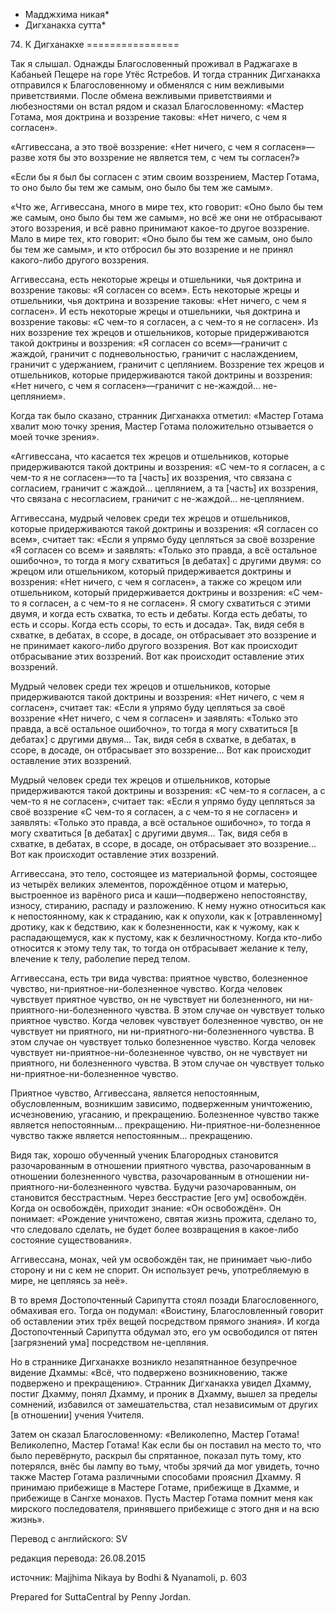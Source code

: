 * Мадджхима никая*
* Дигханакха сутта*

74\. К Дигханакхе
\=\=\=\=\=\=\=\=\=\=\=\=\=\=\=\=

Так я слышал\. Однажды Благословенный проживал в Раджагахе в Кабаньей Пещере на горе Утёс Ястребов\. И тогда странник Дигханакха отправился к Благословенному и обменялся с ним вежливыми приветствиями\. После обмена вежливыми приветствиями и любезностями он встал рядом и сказал Благословенному: «Мастер Готама, моя доктрина и воззрение таковы: «Нет ничего, с чем я согласен»\.

«Аггивессана, а это твоё воззрение: «Нет ничего, с чем я согласен»—разве хотя бы это воззрение не является тем, с чем ты согласен?»

«Если бы я был бы согласен с этим своим воззрением, Мастер Готама, то оно было бы тем же самым, оно было бы тем же самым»\.

«Что же, Аггивессана, много в мире тех, кто говорит: «Оно было бы тем же самым, оно было бы тем же самым», но всё же они не отбрасывают этого воззрения, и всё равно принимают какое\-то другое воззрение\. Мало в мире тех, кто говорит: «Оно было бы тем же самым, оно было бы тем же самым», и кто отбросил бы это воззрение и не принял какого\-либо другого воззрения\.

Аггивессана, есть некоторые жрецы и отшельники, чья доктрина и воззрение таковы: «Я согласен со всем»\. Есть некоторые жрецы и отшельники, чья доктрина и воззрение таковы: «Нет ничего, с чем я согласен»\. И есть некоторые жрецы и отшельники, чья доктрина и воззрение таковы: «С чем\-то я согласен, а с чем\-то я не согласен»\. Из них воззрение тех жрецов и отшельников, которые придерживаются такой доктрины и воззрения: «Я согласен со всем»—граничит с жаждой, граничит с подневольностью, граничит с наслаждением, граничит с удержанием, граничит с цеплянием\. Воззрение тех жрецов и отшельников, которые придерживаются такой доктрины и воззрения: «Нет ничего, с чем я согласен»—граничит с не\-жаждой… не\-цеплянием»\.

Когда так было сказано, странник Дигханакха отметил: «Мастер Готама хвалит мою точку зрения, Мастер Готама положительно отзывается о моей точке зрения»\.

«Аггивессана, что касается тех жрецов и отшельников, которые придерживаются такой доктрины и воззрения: «С чем\-то я согласен, а с чем\-то я не согласен»—то та \[часть\] их воззрения, что связана с согласием, граничит с жаждой… цеплянием, а та \[часть\] их воззрения, что связана с несогласием, граничит с не\-жаждой… не\-цеплянием\.

Аггивессана, мудрый человек среди тех жрецов и отшельников, которые придерживаются такой доктрины и воззрения: «Я согласен со всем», считает так: «Если я упрямо буду цепляться за своё воззрение «Я согласен со всем» и заявлять: «Только это правда, а всё остальное ошибочно», то тогда я могу схватиться \[в дебатах\] с другими двумя: со жрецом или отшельником, который придерживается доктрины и воззрения: «Нет ничего, с чем я согласен», а также со жрецом или отшельником, который придерживается доктрины и воззрения: «С чем\-то я согласен, а с чем\-то я не согласен»\. Я смогу схватиться с этими двумя, и когда есть схватка, то есть и дебаты\. Когда есть дебаты, то есть и ссоры\. Когда есть ссоры, то есть и досада»\. Так, видя себя в схватке, в дебатах, в ссоре, в досаде, он отбрасывает это воззрение и не принимает какого\-либо другого воззрения\. Вот как происходит отбрасывание этих воззрений\. Вот как происходит оставление этих воззрений\.

Мудрый человек среди тех жрецов и отшельников, которые придерживаются такой доктрины и воззрения: «Нет ничего, с чем я согласен», считает так: «Если я упрямо буду цепляться за своё воззрение «Нет ничего, с чем я согласен» и заявлять: «Только это правда, а всё остальное ошибочно», то тогда я могу схватиться \[в дебатах\] с другими двумя… Так, видя себя в схватке, в дебатах, в ссоре, в досаде, он отбрасывает это воззрение… Вот как происходит оставление этих воззрений\.

Мудрый человек среди тех жрецов и отшельников, которые придерживаются такой доктрины и воззрения: «С чем\-то я согласен, а с чем\-то я не согласен», считает так: «Если я упрямо буду цепляться за своё воззрение «С чем\-то я согласен, а с чем\-то я не согласен» и заявлять: «Только это правда, а всё остальное ошибочно», то тогда я могу схватиться \[в дебатах\] с другими двумя… Так, видя себя в схватке, в дебатах, в ссоре, в досаде, он отбрасывает это воззрение… Вот как происходит оставление этих воззрений\.

Аггивессана, это тело, состоящее из материальной формы, состоящее из четырёх великих элементов, порождённое отцом и матерью, выстроенное из варёного риса и каши—подвержено непостоянству, износу, стиранию, распаду и разложению\. К нему нужно относиться как к непостоянному, как к страданию, как к опухоли, как к \[отравленному\] дротику, как к бедствию, как к болезненности, как к чужому, как к распадающемуся, как к пустому, как к безличностному\. Когда кто\-либо относится к этому телу так, то тогда он отбрасывает желание к телу, влечение к телу, раболепие перед телом\.

Аггивессана, есть три вида чувства: приятное чувство, болезненное чувство, ни\-приятное\-ни\-болезненное чувство\. Когда человек чувствует приятное чувство, он не чувствует ни болезненного, ни ни\-приятного\-ни\-болезненного чувства\. В этом случае он чувствует только приятное чувство\. Когда человек чувствует болезненное чувство, он не чувствует ни приятного, ни ни\-приятного\-ни\-болезненного чувства\. В этом случае он чувствует только болезненное чувство\. Когда человек чувствует ни\-приятное\-ни\-болезненное чувство, он не чувствует ни приятного, ни болезненного чувства\. В этом случае он чувствует только ни\-приятное\-ни\-болезненное чувство\.

Приятное чувство, Аггивессана, является непостоянным, обусловленным, возникшим зависимо, подверженным уничтожению, исчезновению, угасанию, и прекращению\. Болезненное чувство также является непостоянным… прекращению\. Ни\-приятное\-ни\-болезненное чувство также является непостоянным… прекращению\.

Видя так, хорошо обученный ученик Благородных становится разочарованным в отношении приятного чувства, разочарованным в отношении болезненного чувства, разочарованным в отношении ни\-приятного\-ни\-болезненного чувства\. Будучи разочарованным, он становится бесстрастным\. Через бесстрастие \[его ум\] освобождён\. Когда он освобождён, приходит знание: «Он освобождён»\. Он понимает: «Рождение уничтожено, святая жизнь прожита, сделано то, что следовало сделать, не будет более возвращения в какое\-либо состояние существования»\.

Аггивессана, монах, чей ум освобождён так, не принимает чью\-либо сторону и ни с кем не спорит\. Он использует речь, употребляемую в мире, не цепляясь за неё»\.

В то время Достопочтенный Сарипутта стоял позади Благословенного, обмахивая его\. Тогда он подумал: «Воистину, Благословленный говорит об оставлении этих трёх вещей посредством прямого знания»\. И когда Достопочтенный Сарипутта обдумал это, его ум освободился от пятен \[загрязнений ума\] посредством не\-цепляния\.

Но в страннике Дигханакхе возникло незапятнанное безупречное видение Дхаммы: «Всё, что подвержено возникновению, также подвержено и прекращению»\. Странник Дигханакха увидел Дхамму, постиг Дхамму, понял Дхамму, и проник в Дхамму, вышел за пределы сомнений, избавился от замешательства, стал независимым от других \[в отношении\] учения Учителя\.

Затем он сказал Благословенному: «Великолепно, Мастер Готама\! Великолепно, Мастер Готама\! Как если бы он поставил на место то, что было перевёрнуто, раскрыл бы спрятанное, показал путь тому, кто потерялся, внёс бы лампу во тьму, чтобы зрячий да мог увидеть, точно также Мастер Готама различными способами прояснил Дхамму\. Я принимаю прибежище в Мастере Готаме, прибежище в Дхамме, и прибежище в Сангхе монахов\. Пусть Мастер Готама помнит меня как мирского последователя, принявшего прибежище с этого дня и на всю жизнь»\.

Перевод с английского: SV

редакция перевода: 26\.08\.2015

источник: Majjhima Nikaya by Bodhi & Nyanamoli, p\. 603

Prepared for SuttaCentral by Penny Jordan\.